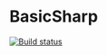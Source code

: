 # BasicSharp

[![Build status](https://ci.appveyor.com/api/github/webhook?id=ywcyj6xulb0nr29i?svg=true)](https://ci.appveyor.com/project/GuilhermeMatheus/BasicSharp)
